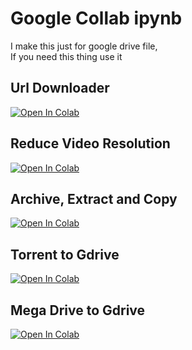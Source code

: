 # Google Collab ipynb
 
I make this just for google drive file,        
 If you need this thing use it

Url Downloader
--- 

<a href="https://colab.research.google.com/github/VikoFirdausi/IpynbFiles/blob/main/URL_Downloader.ipynb">
  <img src="https://colab.research.google.com/assets/colab-badge.svg" alt="Open In Colab"/>
</a>

Reduce Video Resolution
---

<a href="https://colab.research.google.com/github/VikoFirdausi/IpynbFiles/blob/main/Reduce_Video_Resolution.ipynb">
  <img src="https://colab.research.google.com/assets/colab-badge.svg" alt="Open In Colab"/>
</a>

Archive, Extract and Copy
---

<a href="https://colab.research.google.com/github/VikoFirdausi/IpynbFiles/blob/main/Ziping_and_Copying.ipynb">
  <img src="https://colab.research.google.com/assets/colab-badge.svg" alt="Open In Colab"/>
</a>

Torrent to Gdrive
---

<a href="https://colab.research.google.com/github/VikoFirdausi/IpynbFiles/blob/main/Torrent_To_GDrive_Downloader.ipynb">
  <img src="https://colab.research.google.com/assets/colab-badge.svg" alt="Open In Colab"/>
</a>

Mega Drive to Gdrive
---

<a href="https://colab.research.google.com/github/VikoFirdausi/IpynbFiles/blob/main/Mega_To_GDrive.ipynb">
  <img src="https://colab.research.google.com/assets/colab-badge.svg" alt="Open In Colab"/>
</a>


